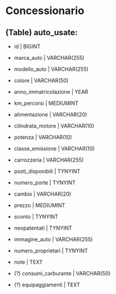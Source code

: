 <!-- Modellizzare la struttura di una tabella per memorizzare tutti i dati riguardanti delle auto usate messe in vendita da un concessionario -->

# Concessionario

## (Table) auto_usate:

- id | BIGINT
- marca_auto | VARCHAR(255)
- modello_auto | VARCHAR(255)
- colore | VARCHAR(50)
- anno_immatricolazione | YEAR
- km_percorsi | MEDIUMINT
- alimentazione | VARCHAR(20)
- cilindrata_motore | VARCHAR(10)
- potenza | VARCHAR(10)
- classe_emissione | VARCHAR(10)
- carrozzeria | VARCHAR(255)
- posti_disponibili | TYNYINT
- numero_porte | TYNYINT
- cambio | VARCHAR(20)
- prezzo | MEDIUMINT
- sconto | TYNYINT
- neopatentati | TYNYINT
- immagine_auto | VARCHAR(255)
- numero_proprietari | TYNYINT
- note | TEXT

- (?) consumi_carburante | VARCHAR(50)
- (?) equipaggiamenti | TEXT
